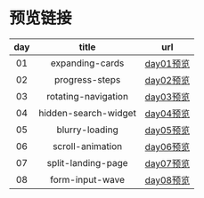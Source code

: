 # 预览链接
|  day  |        title         |                                url                                 |
| :---: | :------------------: | :----------------------------------------------------------------: |
|  01   |   expanding-cards    | [day01预览](https://amberwangdm.github.io/50projects50days/day01/) |
|  02   |    progress-steps    | [day02预览](https://amberwangdm.github.io/50projects50days/day02/) |
|  03   | rotating-navigation  | [day03预览](https://amberwangdm.github.io/50projects50days/day03/) |
|  04   | hidden-search-widget | [day04预览](https://amberwangdm.github.io/50projects50days/day04/) |
|  05   |    blurry-loading    | [day05预览](https://amberwangdm.github.io/50projects50days/day05/) |
|  06   |   scroll-animation   | [day06预览](https://amberwangdm.github.io/50projects50days/day06/) |
|  07   |  split-landing-page  | [day07预览](https://amberwangdm.github.io/50projects50days/day07/) |
|  08   |   form-input-wave    | [day08预览](https://amberwangdm.github.io/50projects50days/day08/) |